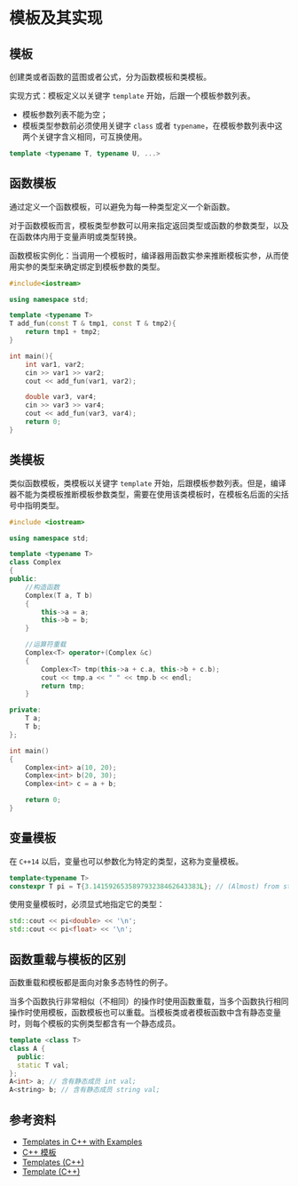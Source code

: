 # 模板及其实现

## 模板

创建类或者函数的蓝图或者公式，分为函数模板和类模板。

实现方式：模板定义以关键字 `template` 开始，后跟一个模板参数列表。

- 模板参数列表不能为空；
- 模板类型参数前必须使用关键字 `class` 或者 `typename`，在模板参数列表中这两个关键字含义相同，可互换使用。

```cpp
template <typename T, typename U, ...>
```

## 函数模板

通过定义一个函数模板，可以避免为每一种类型定义一个新函数。

对于函数模板而言，模板类型参数可以用来指定返回类型或函数的参数类型，以及在函数体内用于变量声明或类型转换。

函数模板实例化：当调用一个模板时，编译器用函数实参来推断模板实参，从而使用实参的类型来确定绑定到模板参数的类型。

```cpp
#include<iostream>

using namespace std;

template <typename T>
T add_fun(const T & tmp1, const T & tmp2){
    return tmp1 + tmp2;
}

int main(){
    int var1, var2;
    cin >> var1 >> var2;
    cout << add_fun(var1, var2);

    double var3, var4;
    cin >> var3 >> var4;
    cout << add_fun(var3, var4);
    return 0;
}
```

## 类模板

类似函数模板，类模板以关键字 `template` 开始，后跟模板参数列表。但是，编译器不能为类模板推断模板参数类型，需要在使用该类模板时，在模板名后面的尖括号中指明类型。

```cpp
#include <iostream>

using namespace std;

template <typename T>
class Complex
{
public:
    //构造函数
    Complex(T a, T b)
    {
        this->a = a;
        this->b = b;
    }

    //运算符重载
    Complex<T> operator+(Complex &c)
    {
        Complex<T> tmp(this->a + c.a, this->b + c.b);
        cout << tmp.a << " " << tmp.b << endl;
        return tmp;
    }

private:
    T a;
    T b;
};

int main()
{
    Complex<int> a(10, 20);
    Complex<int> b(20, 30);
    Complex<int> c = a + b;

    return 0;
}
```

## 变量模板

在 `C++14` 以后，变量也可以参数化为特定的类型，这称为变量模板。

```cpp
template<typename T> 
constexpr T pi = T{3.141592653589793238462643383L}; // (Almost) from std::numbers::pi
```

使用变量模板时，必须显式地指定它的类型：

```cpp
std::cout << pi<double> << '\n';
std::cout << pi<float> << '\n';
```

## 函数重载与模板的区别

函数重载和模板都是面向对象多态特性的例子。

当多个函数执行非常相似（不相同）的操作时使用函数重载，当多个函数执行相同操作时使用模板，函数模板也可以重载。当模板类或者模板函数中含有静态变量时，则每个模板的实例类型都含有一个静态成员。

```cpp
template <class T>
class A { 
  public: 
  static T val; 
}; 
A<int> a; // 含有静态成员 int val;
A<string> b; // 含有静态成员 string val;
```

## 参考资料

- [Templates in C++ with Examples](https://www.geeksforgeeks.org/templates-cpp/)
- [C++ 模板](https://www.runoob.com/cplusplus/cpp-templates.html)
- [Templates (C++)](https://docs.microsoft.com/en-us/cpp/cpp/templates-cpp?view=msvc-170)
- [Template (C++)](https://en.wikipedia.org/wiki/Template_(C%2B%2B))

